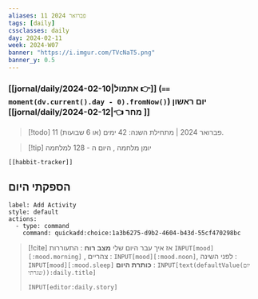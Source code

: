 ```yaml
---
aliases: 11 פברואר 2024
tags: [daily]
cssclasses: daily
day: 2024-02-11
week: 2024-W07
banner: "https://i.imgur.com/TVcNaT5.png"
banner_y: 0.5
---
```


### [[jornal/daily/2024-02-10|אתמול 👉]] (**`== moment(dv.current().day - 0).fromNow()`**) יום ראשון [[jornal/daily/2024-02-12|👈 מחר ]]

> [!todo]   11 פברואר 2024 | מתחילת השנה: 42 ימים (או 6 שבועות). 

> [!tip]  יומן מלחמה , היום ה - 128 למלחמה

```meta-bind-embed
[[habbit-tracker]]
```

## הספקתי היום

```meta-bind-button
label: Add Activity
style: default
actions: 
  - type: command
    command: quickadd:choice:1a3b6275-d9b2-4604-b43d-55cf470298bc

```

> [!cite] אז איך עבר היום שלי
> **מצב רוח** :  התעוררות `INPUT[mood][:mood.morning]` , צהריים : `INPUT[mood][:mood.noon]`,  לפני השינה :  `INPUT[mood][:mood.sleep]`
> **כותרת היום** : `INPUT[text(defaultValue(יום שגרתי)):daily.title]`
> ```meta-bind
> INPUT[editor:daily.story]
> ```